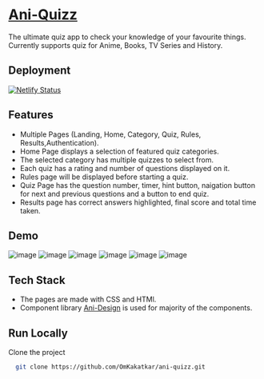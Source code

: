 
# [Ani-Quizz](https://ani-quizz.netlify.app/)
The ultimate quiz app to check your knowledge of your favourite things.
Currently supports quiz for Anime, Books, TV Series and History.

## Deployment
[![Netlify Status](https://api.netlify.com/api/v1/badges/432345c8-8cc1-4842-85d8-fae7035770e7/deploy-status)](https://app.netlify.com/sites/ani-quizz/deploys)

## Features
- Multiple Pages (Landing, Home, Category, Quiz, Rules, Results,Authentication).
- Home Page displays a selection of featured quiz categories.
- The selected category has multiple quizzes to select from.
- Each quiz has a rating and number of questions displayed on it.
- Rules page will be displayed before starting a quiz.
- Quiz Page has the question number, timer, hint button, naigation button for next and previous questions and a button to end quiz.
- Results page has correct answers highlighted, final score and total time taken.

## Demo
![image](https://user-images.githubusercontent.com/68369994/160853444-56f6de10-7700-4e1c-b455-3208016937fc.png)
![image](https://user-images.githubusercontent.com/68369994/160865379-ed041194-6095-4ce6-a021-5030e003c5cc.png)
![image](https://user-images.githubusercontent.com/68369994/160865616-16ab3e8c-e834-4d13-87d6-84501df8188b.png)
![image](https://user-images.githubusercontent.com/68369994/160879922-8f658b32-79ed-4fca-93bc-9d877ca3678f.png)
![image](https://user-images.githubusercontent.com/68369994/160893013-19f07ce4-329c-49fa-895b-53e32fe79a7b.png)
![image](https://user-images.githubusercontent.com/68369994/160893058-73f473f0-64fa-4a53-af07-af92349dc01e.png)

## Tech Stack
- The pages are made with CSS and HTMl.
- Component library [Ani-Design](https://ani-design.netlify.app) is used for majority of the components.

## Run Locally
Clone the project

```bash
  git clone https://github.com/OmKakatkar/ani-quizz.git
```
